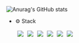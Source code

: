 ![Anurag's GitHub stats](https://github-readme-stats.vercel.app/api?username=happyeveryone96&show_icons=true&theme=tokyonight)

- ⚙️ Stack<br><br>
<img src="https://camo.githubusercontent.com/625b675cd7476c852e3fb2b0a2917aa835eb351f0c4f457e1d2cce9a8c83828e/68747470733a2f2f696d672e736869656c64732e696f2f62616467652f4a6176615363726970742d4646434431313f7374796c653d666c61742d737175617265266c6f676f3d4a617661536372697074266c6f676f436f6c6f723d7768697465" hspace="5"/><img src="https://camo.githubusercontent.com/7c6d42faa2ce9570adf6f8ac99f56cd839717019b251b2092673f17c00ef1187/68747470733a2f2f696d672e736869656c64732e696f2f62616467652f52656163742d3030424346363f7374796c653d666c61742d737175617265266c6f676f3d5265616374266c6f676f436f6c6f723d7768697465" hspace="5"/><img src="https://camo.githubusercontent.com/e287822bdef33e1db95500a9a77edb0117f279e63cfffcd6c1de8a73979b3c45/68747470733a2f2f696d672e736869656c64732e696f2f62616467652f2d52656475782d2532333736344142432e7376673f266c6f676f3d5265647578266c6f676f436f6c6f723d7768697465" hspace="5"/><img src="https://camo.githubusercontent.com/dfbb03cb6dea75208e36df824be919b5bf341e8ecf4d44261786dd53ce586588/68747470733a2f2f696d672e736869656c64732e696f2f62616467652f435353332d3041383446463f7374796c653d666c61742d737175617265266c6f676f3d43535333266c6f676f436f6c6f723d7768697465" hspace="5"/><img src="https://camo.githubusercontent.com/bd58e5d575bf842243533c33709833caa39aea5760cc456586d6d9a16523854c/68747470733a2f2f696d672e736869656c64732e696f2f62616467652f5374796c6564436f6d706f6e656e74732d4442373039333f7374796c653d666c61742d737175617265266c6f676f3d5374796c6564436f6d706f6e656e7473266c6f676f436f6c6f723d7768697465" hspace="5"/><img src="https://camo.githubusercontent.com/1a2432fe733ac4772ad5036bd3f66738d9a9c4471bba0617c8ea93c34d54102a/68747470733a2f2f696d672e736869656c64732e696f2f62616467652f48544d4c352d4533344632363f7374796c653d666c61742d737175617265266c6f676f3d48544d4c35266c6f676f436f6c6f723d7768697465" hspace="5"/>
